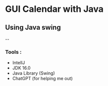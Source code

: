 # GUI Calendar with Java
## Using Java swing
--

### Tools  :
- IntelIJ
- JDK 16.0
- Java Library (Swing)
- ChatGPT (for helping me out)
